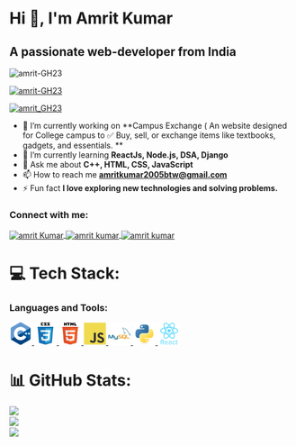 # Hi 👋, I'm Amrit Kumar
## A passionate web-developer from India

<p align="left"> <img src="https://komarev.com/ghpvc/?username=amrit-GH23&label=Profile%20views&color=00ff00&style=plastic" alt="amrit-GH23" /> </p>

<p align="left"> 
  <a href="https://github.com/ryo-ma/github-profile-trophy">
    <img src="https://github-profile-trophy.vercel.app/?username=amrit-GH23&theme=radical" alt="amrit-GH23" />
  </a>
</p>

<p align="left"> 
  <a href="https://twitter.com/amrit_GH23" target="blank">
    <img src="https://img.shields.io/twitter/follow/amrit_GH23?logo=twitter&style=for-the-badge" alt="amrit_GH23" />
  </a>
</p>

- 🔭 I’m currently working on **Campus Exchange ( An website designed for College campus to ✅ Buy, sell, or exchange items like textbooks, gadgets, and essentials.
**
- 🌱 I’m currently learning **ReactJs, Node.js, DSA, Django**
- 💬 Ask me about **C++, HTML, CSS, JavaScript**
- 📫 How to reach me **amritkumar2005btw@gmail.com**
- ⚡ Fun fact **I love exploring new technologies and solving problems.**

### Connect with me:
<p align="left">
  <a href="https://x.com/Amrit_btw_kumar" target="blank">
    <img align="center" src="https://raw.githubusercontent.com/rahuldkjain/github-profile-readme-generator/master/src/images/icons/Social/twitter.svg" alt="amrit Kumar" height="30" width="40" />
  </a>
  <a href="https://www.linkedin.com/in/amrit-kumar-28053b253/" target="blank">
    <img align="center" src="https://raw.githubusercontent.com/rahuldkjain/github-profile-readme-generator/master/src/images/icons/Social/linked-in-alt.svg" alt="amrit kumar" height="30" width="40" />
  </a>
  <a href="https://www.instagram.com/amrit_btw_kumar/" target="blank">
    <img align="center" src="https://raw.githubusercontent.com/rahuldkjain/github-profile-readme-generator/master/src/images/icons/Social/instagram.svg" alt="amrit kumar" height="30" width="40" />
  </a>
</p>

# 💻 Tech Stack:
<h3 align="left">Languages and Tools:</h3>
<p align="left"> <a href="https://www.w3schools.com/cpp/" target="_blank" rel="noreferrer"> <img src="https://raw.githubusercontent.com/devicons/devicon/master/icons/cplusplus/cplusplus-original.svg" alt="cplusplus" width="40" height="40"/> </a> <a href="https://www.w3schools.com/css/" target="_blank" rel="noreferrer"> <img src="https://raw.githubusercontent.com/devicons/devicon/master/icons/css3/css3-original-wordmark.svg" alt="css3" width="40" height="40"/> </a> <a href="https://www.w3.org/html/" target="_blank" rel="noreferrer"> <img src="https://raw.githubusercontent.com/devicons/devicon/master/icons/html5/html5-original-wordmark.svg" alt="html5" width="40" height="40"/> </a> <a href="https://developer.mozilla.org/en-US/docs/Web/JavaScript" target="_blank" rel="noreferrer"> <img src="https://raw.githubusercontent.com/devicons/devicon/master/icons/javascript/javascript-original.svg" alt="javascript" width="40" height="40"/> </a> <a href="https://www.mysql.com/" target="_blank" rel="noreferrer"> <img src="https://raw.githubusercontent.com/devicons/devicon/master/icons/mysql/mysql-original-wordmark.svg" alt="mysql" width="40" height="40"/> </a> <a href="https://www.python.org" target="_blank" rel="noreferrer"> <img src="https://raw.githubusercontent.com/devicons/devicon/master/icons/python/python-original.svg" alt="python" width="40" height="40"/> </a> <a href="https://reactjs.org/" target="_blank" rel="noreferrer"> <img src="https://raw.githubusercontent.com/devicons/devicon/master/icons/react/react-original-wordmark.svg" alt="react" width="40" height="40"/> </a> </p>

# 📊 GitHub Stats:
![](https://github-readme-stats.vercel.app/api?username=amrit-GH23&theme=radical&hide_border=false&include_all_commits=true&count_private=true)<br/>
![](https://github-readme-streak-stats.herokuapp.com/?user=amrit-GH23&theme=radical&hide_border=false)<br/>
![](https://github-readme-stats.vercel.app/api/top-langs/?username=amrit-GH23&theme=radical&hide_border=false&include_all_commits=true&count_private=true&layout=compact)
